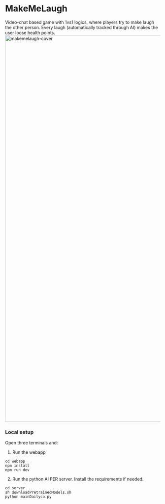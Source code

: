 # MakeMeLaugh
Video-chat based game with 1vs1 logics, where players try to make laugh the other person. 
Every laugh (automatically tracked through AI) makes the user loose health points.
<img width="1257" alt="makemelaugh-cover" src="https://github.com/codethazine/makemelaugh/assets/41583025/becafa05-7316-4f13-935f-dd5c52dc72a1">

### Local setup
Open three terminals and:
1. Run the webapp
```
cd webapp
npm install
npm run dev
```
2. Run the python AI FER server. Install the requirements if needed.
```
cd server
sh downloadPretrainedModels.sh
python mainDailyco.py
```
